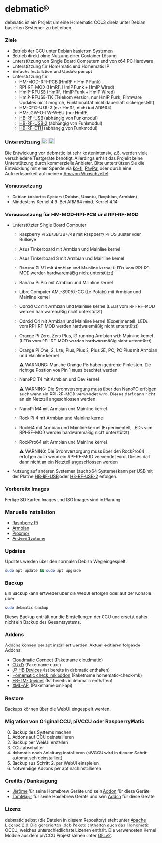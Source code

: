 # debmatic&reg;

debmatic ist ein Projekt um eine Homematic CCU3 direkt unter Debian basierten Systemen zu betreiben.

### Ziele
* Betrieb der CCU unter Debian basierten Systemen
* Betrieb direkt ohne Nutzung einer Container Lösung
* Unterstützung von Single Board Computern und von x64 PC Hardware
* Unterstützung für Homematic und Homematic IP
* Einfache Installation und Update per apt
* Unterstützung für 
  * HM-MOD-RPI-PCB (HmRF + HmIP Funk)
  * RPI-RF-MOD (HmRF, HmIP Funk + HmIP Wired)
  * HmIP-RFUSB (HmRF, HmIP Funk + HmIP Wired)
  * HmIP-RFUSB-TK (Telekom Version, nur HmIP Funk, Firmware Updates nicht möglich, Funktionalität nicht dauerhaft sichergestellt)
  * HM-CFG-USB-2 (nur HmRF, nicht bei ARM64)
  * HM-LGW-O-TW-W-EU (nur HmRF)
  * [HB-RF-USB](https://github.com/alexreinert/PCB/tree/master/HB-RF-USB) (abhängig von Funkmodul)
  * [HB-RF-USB-2](https://github.com/alexreinert/PCB/tree/master/HB-RF-USB-2) (abhängig von Funkmodul)
  * [HB-RF-ETH](https://github.com/alexreinert/PCB/tree/master/HB-RF-ETH) (abhängig von Funkmodul)

### Unterstützung [<img src="https://ko-fi.com/img/githubbutton_sm.svg" height="20" alt="Support me on Ko-fi">](https://ko-fi.com/alexreinert) [<img src="https://img.shields.io/badge/donate-PayPal-green.svg" height="20" alt="Donate via Paypal">](https://www.paypal.com/donate/?cmd=_s-xclick&hosted_button_id=4PW43VJ2DZ7R2)
Die Entwicklung von debmatic ist sehr kostenintensiv, z.B. werden viele verschiedene Testgeräte benötigt. Allerdings erhält das Projekt keine Unterstützung durch kommerzielle Anbieter. Bitte unterstützen Sie die Entwicklung mit einer Spende via [Ko-fi](https://ko-fi.com/alexreinert), [PayPal](https://www.paypal.com/donate/?cmd=_s-xclick&hosted_button_id=4PW43VJ2DZ7R2) oder durch eine Aufmerksamkeit auf meinem [Amazon Wunschzettel](https://www.amazon.de/gp/registry/wishlist/3NNUQIQO20AAP/ref=nav_wishlist_lists_1).

### Voraussetzung
* Debian basiertes System (Debian, Ubuntu, Raspbian, Armbian)
* Mindestens Kernel 4.9 (Bei ARM64 mind. Kernel 4.14)

### Voraussetzung für HM-MOD-RPI-PCB und RPI-RF-MOD
* Unterstützter Single Board Computer
  * Raspberry Pi 2B/3B/3B+/4B mit Raspberry Pi OS Buster oder Bullseye
  * Asus Tinkerboard mit Armbian und Mainline kernel
  * Asus Tinkerboard S mit Armbian und Mainline kernel
  * Banana Pi M1 mit Armbian und Mainline kernel (LEDs vom RPI-RF-MOD werden hardwaremäßig nicht unterstützt)
  * Banana Pi Pro mit Armbian und Mainline kernel
  * Libre Computer AML-S905X-CC (Le Potato) mit Armbian und Mainline kernel
  * Odroid C2 mit Armbian und Mainline kernel (LEDs vom RPI-RF-MOD werden hardwaremäßig nicht unterstützt)
  * Odroid C4 mit Armbian und Mainline kernel (Experimentell, LEDs vom RPI-RF-MOD werden hardwaremäßig nicht unterstützt)
  * Orange Pi Zero, Zero Plus, R1 running Armbian with Mainline kernel (LEDs vom RPI-RF-MOD werden hardwaremäßig nicht unterstützt)
  * Orange Pi One, 2, Lite, Plus, Plus 2, Plus 2E, PC, PC Plus mit Armbian und Mainline kernel

    :warning: WARNUNG: Manche Orange Pis haben gedrehte Pinleisten. Die richtige Position von Pin 1 muss beachtet werden!
  * NanoPC T4 mit Armbian und Dev kernel

    :warning: WARNING: Die Stromversorgung muss über den NanoPC erfolgen auch wenn ein RPI-RF-MOD verwendet wird. Dieses darf dann nicht an ein Netzteil angeschlossen werden.
  * NanoPi M4 mit Armbian und Mainline kernel
  * Rock Pi 4 mit Armbian und Mainline kernel
  * Rock64 mit Armbian und Mainline kernel (Experimentell, LEDs vom RPI-RF-MOD werden hardwaremäßig nicht unterstützt)
  * RockPro64 mit Armbian und Mainline kernel

    :warning: WARNING: Die Stromversorgung muss über den RockPro64 erfolgen auch wenn ein RPI-RF-MOD verwendet wird. Dieses darf dann nicht an ein Netzteil angeschlossen werden.
* Nutzung auf anderen Systemen (auch x64 Systeme) kann per USB mit der Platine [HB-RF-USB](https://github.com/alexreinert/PCB/tree/master/HB-RF-USB) oder [HB-RF-USB-2](https://github.com/alexreinert/PCB/tree/master/HB-RF-USB-2) erfolgen.

### Vorbereite Images
Fertige SD Karten Images und ISO Images sind in Planung.

### Manuelle Installation
* [Raspberry Pi](docs/setup/raspberrypi.md)
* [Armbian](docs/setup/armbian.md)
* [Proxmox](docs/setup/proxmox.md)
* [Andere Systeme](docs/setup/otheros.md)

### Updates
Updates werden über den normalen Debian Weg eingespielt:
```bash
sudo apt update && sudo apt upgrade
```

### Backup
Ein Backup kann entweder über die WebUI erfolgen oder auf der Konsole über
```bash
sudo debmatic-backup
```
Dieses Backup enthält nur die Einstellungen der CCU und ersetzt daher nicht ein Backup des Gesamtsystems.

### Addons
Addons können per apt installiert werden. Aktuell exitieren folgende Addons:
* [Cloudmatic Connect](https://www.cloudmatic.de) (Paketname cloudmatic)
* [CUxD](http://www.cuxd.de/) (Paketname cuxd)
* [JP HB Devices](https://github.com/jp112sdl/JP-HB-Devices-addon) (Ist bereits in debmatic enthalten)
* [Homematic check_mk addon](https://github.com/alexreinert/homematic_check_mk) (Paketname homematic-check-mk)
* [HB-TM-Devices](https://github.com/TomMajor/SmartHome) (Ist bereits in debmatic enthalten)
* [XML-API](https://github.com/jens-maus/XML-API) (Paketname xml-api)

### Restore
Backups können über die WebUI eingespielt werden.

### Migration von Original CCU, piVCCU oder RaspberryMatic
0. Backup des Systems machen
1. Addons auf CCU deinstallieren
2. Backup per WebUI erstellen
3. CCU abschalten
4. debmatic nach Anleitung installieren (piVCCU wird in diesem Schritt automatisch deinstalliert)
5. Backup aus Schritt 2. per WebUI einspielen
6. Notwendige Addons per apt nachinstallieren

### Credits / Danksagung
* [Jérôme](https://github.com/jp112sdl) für seine Homebrew Geräte und sein [Addon](https://github.com/jp112sdl/JP-HB-Devices-addon) für diese Geräte
* [TomMajor](https://github.com/TomMajor) für seine Homebrew Geräte und sein [Addon](https://github.com/TomMajor/SmartHome/HB-TP-Devices-AddOn) für diese Geräte

### Lizenz
debmatic selbst (die Dateien in diesem Repository) steht unter [Apache License 2.0](https://opensource.org/licenses/Apache-2.0).
Die generierten .deb Pakete enthalten auch das Homematic OCCU, welches unterschiedlichste Lizenen enthält.
Die verwendeten Kernel Module aus dem piVCCU Projekt stehen unter [GPLv2](http://www.gnu.org/licenses/gpl-2.0.html).

